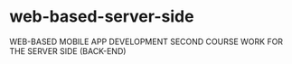 # web-based-server-side

WEB-BASED MOBILE APP DEVELOPMENT SECOND COURSE WORK FOR THE SERVER SIDE (BACK-END)
